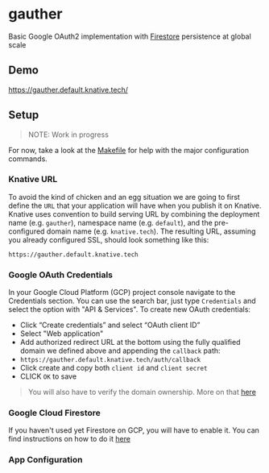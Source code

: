 # gauther

Basic Google OAuth2 implementation with [Firestore](https://cloud.google.com/firestore/) persistence at global scale

## Demo

https://gauther.default.knative.tech/

## Setup

> NOTE: Work in progress

For now, take a look at the [Makefile](https://github.com/mchmarny/gauther/blob/master/Makefile) for help with the major configuration commands. 


### Knative URL

To avoid the kind of chicken and an egg situation we are going to first define the `URL` that your application will have when you publish it on Knative. Knative uses convention to build serving URL by combining the deployment name (e.g. `gauther`), namespace name (e.g. `default`), and the pre-configured domain name (e.g. `knative.tech`). The resulting URL, assuming you already configured SSL, should look something like this:

```shell
https://gauther.default.knative.tech
```

### Google OAuth Credentials

In your Google Cloud Platform (GCP) project console navigate to the Credentials section. You can use the search bar, just type `Credentials` and select the option with "API & Services". To create new OAuth credentials:

* Click “Create credentials” and select “OAuth client ID”
* Select "Web application"
* Add authorized redirect URL at the bottom using the fully qualified domain we defined above and appending the `callback` path:
 * `https://gauther.default.knative.tech/auth/callback`
* Click create and copy both `client id` and `client secret`
* CLICK `OK` to save

> You will also have to verify the domain ownership. More on that [here](https://support.google.com/cloud/answer/6158849?hl=en#authorized-domains)

### Google Cloud Firestore

If you haven't used yet Firestore on GCP, you will have to enable it. You can find instructions on how to do it [here](https://firebase.google.com/docs/firestore/quickstart)

### App Configuration

